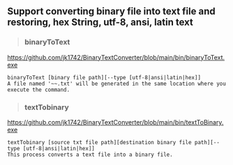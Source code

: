 ## Support converting binary file into text file and restoring, hex String, utf-8, ansi, latin text

>### binaryToText
 https://github.com/jk1742/BinaryTextConverter/blob/main/bin/binaryToText.exe
```
binaryToText [binary file path][--type [utf-8|ansi|latin|hex]]
A file named '~~.txt' will be generated in the same location where you execute the command.

```

>### textTobinary
 https://github.com/jk1742/BinaryTextConverter/blob/main/bin/textToBinary.exe
```
textTobinary [source txt file path][destination binary file path][--type [utf-8|ansi|latin|hex]]
This process converts a text file into a binary file.
```